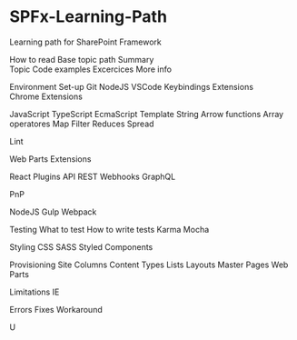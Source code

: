 # SPFx-Learning-Path
Learning path for SharePoint Framework

How to read
Base topic path
  Summary  
  Topic
  Code examples
  Excercices
  More info
  
Environment Set-up
  Git
  NodeJS
  VSCode
    Keybindings
    Extensions  
  Chrome
    Extensions

JavaScript
TypeScript
EcmaScript
  Template String
  Arrow functions
  Array operatores
    Map
    Filter
    Reduces
  Spread
  
Lint

Web Parts
Extensions

React
Plugins
API
  REST
  Webhooks
  GraphQL
  
PnP

NodeJS
  Gulp
  Webpack
  


Testing
  What to test
  How to write tests
  Karma
  Mocha
  
Styling
  CSS
  SASS
  Styled Components
  
Provisioning
  Site Columns
  Content Types
  Lists
  Layouts
  Master Pages
  Web Parts
  
Limitations
  IE
  
Errors
  Fixes
  Workaround
  
U
